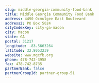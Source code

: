 ```yaml
---
slug: middle-georgia-community-food-bank
title: Middle Georgia Community Food Bank
address: 4490 Ocmulgee East Boulevard
address2: PO Box 5024
cityIndexKey: city-ga-macon
city: Macon
state: GA
postal: 31217
longitude: -83.5663264
latitude: 32.8053239
website: www.mgcfb.org
phone: 478-742-3958
fax: 478-742-8735
partnerBank: false
partnerGroupId: partner-group-51
---
```

